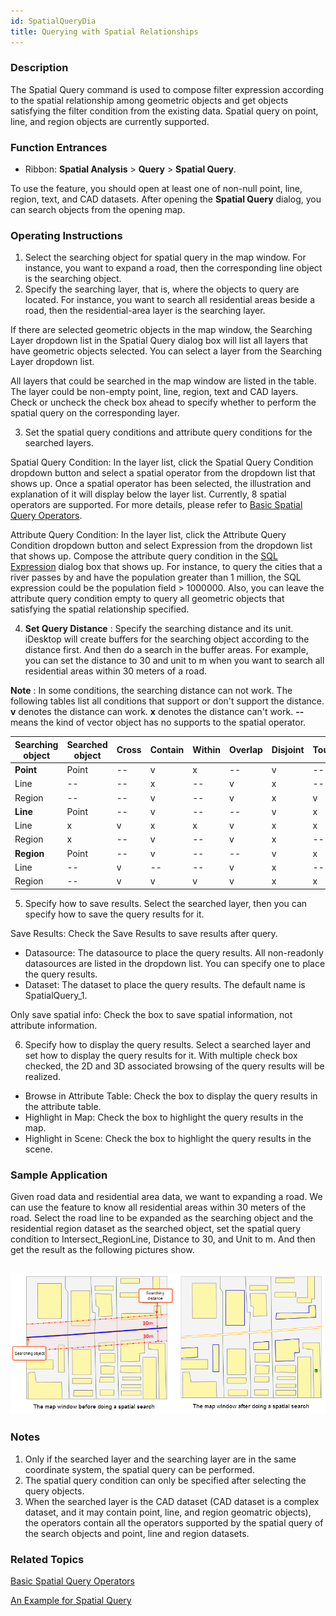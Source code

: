 ```yaml
---
id: SpatialQueryDia
title: Querying with Spatial Relationships
---
```

### Description

The Spatial Query command is used to compose filter expression according to the spatial relationship among geometric objects and get objects satisfying the filter condition from the existing data. Spatial query on point, line, and region objects are currently supported.

### Function Entrances

  * Ribbon: **Spatial Analysis** > **Query** > **Spatial Query**.

To use the feature, you should open at least one of non-null point, line, region, text, and CAD datasets. After opening the **Spatial Query** dialog, you can search objects from the opening map.

###  Operating Instructions

  1. Select the searching object for spatial query in the map window. For instance, you want to expand a road, then the corresponding line object is the searching object.
  2. Specify the searching layer, that is, where the objects to query are located. For instance, you want to search all residential areas beside a road, then the residential-area layer is the searching layer. 

If there are selected geometric objects in the map window, the Searching Layer dropdown list in the Spatial Query dialog box will list all layers that have geometric objects selected. You can select a layer from the Searching Layer dropdown list.

All layers that could be searched in the map window are listed in the table. The layer could be non-empty point, line, region, text and CAD layers. Check or uncheck the check box ahead to specify whether to perform the spatial query on the corresponding layer.

  3. Set the spatial query conditions and attribute query conditions for the searched layers.

Spatial Query Condition: In the layer list, click the Spatial Query Condition dropdown button and select a spatial operator from the dropdown list that shows up. Once a spatial operator has been selected, the illustration and explanation of it will display below the layer list. Currently, 8 spatial operators are supported. For more details, please refer to [Basic Spatial Query Operators](SQ_BasicOperators).

Attribute Query Condition: In the layer list, click the Attribute Query
Condition dropdown button and select Expression from the dropdown list that
shows up. Compose the attribute query condition in the [SQL
Expression](SQLDia) dialog box that shows up. For instance, to query the
cities that a river passes by and have the population greater than 1 million,
the SQL expression could be the population field > 1000000\. Also, you can
leave the attribute query condition empty to query all geometric objects that
satisfying the spatial relationship specified.

  4. **Set Query Distance** : Specify the searching distance and its unit. iDesktop will create buffers for the searching object according to the distance first. And then do a search in the buffer areas. For example, you can set the distance to 30 and unit to m when you want to search all residential areas within 30 meters of a road. 

**Note** : In some conditions, the searching distance can not work. The
following tables list all conditions that support or don't support the
distance. **v** denotes the distance can work. **x** denotes the distance
can't work. **\--** means the kind of vector object has no supports to the
spatial operator.

Searching object | Searched object | Cross | Contain | Within | Overlap | Disjoint | Touch | Identity | Intersect  
---|---|---|---|---|---|---|---|---|---  
**Point** | Point | \-- | v | x | \-- | v | \-- | x | v  
Line | \-- | \-- | x | \-- | v | x | \-- | v  
Region | \-- | \-- | v | \-- | v | x | v | v  
**Line** | Point | \-- | v | \-- | \-- | v | x | \-- | v  
Line | x | v | x | x | v | x | x | v  
Region | x | \-- | v | \-- | v | x | \-- | v  
**Region** | Point | \-- | v | \-- | \-- | v | x | \-- | v  
Line | \-- | v | \-- | \-- | v | x | \-- | v  
Region | \-- | v | v | v | v | x | x | v  
  5. Specify how to save results. Select the searched layer, then you can specify how to save the query results for it. 

Save Results: Check the Save Results to save results after query.

* Datasource: The datasource to place the query results. All non-readonly datasources are listed in the dropdown list. You can specify one to place the query results.
* Dataset: The dataset to place the query results. The default name is SpatialQuery_1. 

Only save spatial info: Check the box to save spatial information, not attribute information.

  6. Specify how to display the query results. Select a searched layer and set how to display the query results for it. With multiple check box checked, the 2D and 3D associated browsing of the query results will be realized. 
* Browse in Attribute Table: Check the box to display the query results in the attribute table.
* Highlight in Map: Check the box to highlight the query results in the map.
* Highlight in Scene: Check the box to highlight the query results in the scene.

###  Sample Application

Given road data and residential area data, we want to expanding a road. We can
use the feature to know all residential areas within 30 meters of the road.
Select the road line to be expanded as the searching object and the
residential region dataset as the searched object, set the spatial query
condition to Intersect_RegionLine, Distance to 30, and Unit to m. And then get
the result as the following pictures show.

![](img/SpatialQuneryResult1.png)  
---  
  
### Notes

  1. Only if the searched layer and the searching layer are in the same coordinate system, the spatial query can be performed.
  2. The spatial query condition can only be specified after selecting the query objects.
  3. When the searched layer is the CAD dataset (CAD dataset is a complex dataset, and it may contain point, line, and region geomatric objects), the operators contain all the operators supported by the spatial query of the search objects and point, line and region datasets.

### Related Topics

[Basic Spatial Query Operators](SQ_BasicOperators)

[An Example for Spatial Query](SpatialQuery_Example)

